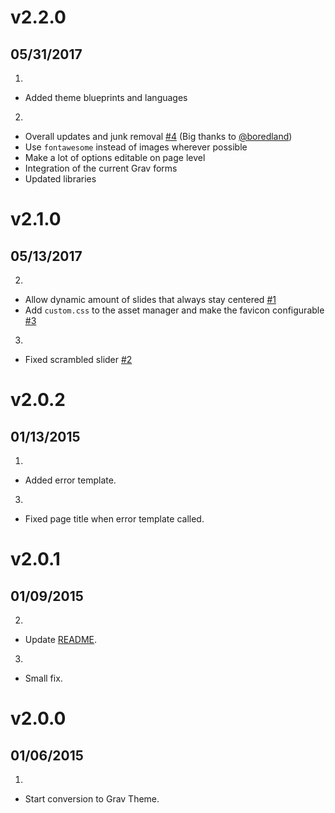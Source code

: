 # v2.2.0
## 05/31/2017

1. [](#new)
  * Added theme blueprints and languages
2. [](#improved)
  * Overall updates and junk removal [#4](https://github.com/Sommerregen/grav-theme-zsimplex/pull/4) (Big thanks to [@boredland](https://github.com/boredland))
  * Use `fontawesome` instead of images wherever possible
  * Make a lot of options editable on page level
  * Integration of the current Grav forms
  * Updated libraries

# v2.1.0
## 05/13/2017

2. [](#improved)
  * Allow dynamic amount of slides that always stay centered [#1](https://github.com/Sommerregen/grav-theme-zsimplex/pull/1)
  * Add `custom.css` to the asset manager and make the favicon configurable [#3](https://github.com/Sommerregen/grav-theme-zsimplex/pull/3)
3. [](#bugfix)
  * Fixed scrambled slider [#2](https://github.com/Sommerregen/grav-theme-zsimplex/issues/2)

# v2.0.2
## 01/13/2015

1. [](#new)
  * Added error template.
3. [](#bugfix)
  * Fixed page title when error template called.

# v2.0.1
## 01/09/2015

2. [](#improved)
  * Update [README](README.md).
3. [](#bugfix)
  * Small fix.

# v2.0.0
## 01/06/2015

1. [](#new)
  * Start conversion to Grav Theme.

